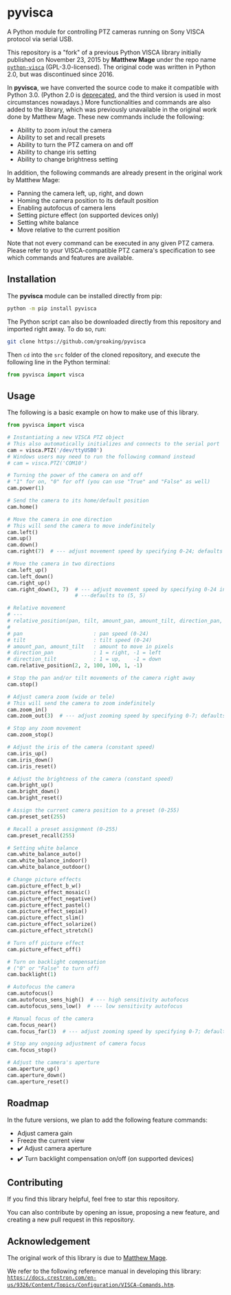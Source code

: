 # pyvisca

A Python module for controlling PTZ cameras running on Sony VISCA protocol via serial USB.

This repository is a "fork" of a previous Python VISCA library initially published on November 23, 2015 by **Matthew Mage** under the repo name [`python-visca`](https://github.com/Sciguymjm/python-visca) (GPL-3.0-licensed). The original code was written in Python 2.0, but was discontinued since 2016.

In **pyvisca**, we have converted the source code to make it compatible with Python 3.0. (Python 2.0 is [deprecated](https://www.python.org/doc/sunset-python-2), and the third version is used in most circumstances nowadays.) More functionalities and commands are also added to the library, which was previously unavailable in the original work done by Matthew Mage. These new commands include the following:

- Ability to zoom in/out the camera
- Ability to set and recall presets
- Ability to turn the PTZ camera on and off
- Ability to change iris setting
- Ability to change brightness setting

In addition, the following commands are already present in the original work by Matthew Mage:

- Panning the camera left, up, right, and down
- Homing the camera position to its default position
- Enabling autofocus of camera lens
- Setting picture effect (on supported devices only)
- Setting white balance
- Move relative to the current position

Note that not every command can be executed in any given PTZ camera. Please refer to your VISCA-compatible PTZ camera's specification to see which commands and features are available.

## Installation

The **pyvisca** module can be installed directly from pip:

```bash
python -m pip install pyvisca
```

The Python script can also be downloaded directly from this repository and imported right away. To do so, run:

```bash
git clone https://github.com/groaking/pyvisca
```

Then `cd` into the `src` folder of the cloned repository, and execute the following line in the Python terminal:

```python
from pyvisca import visca
```

## Usage

The following is a basic example on how to make use of this library.

```python
from pyvisca import visca

# Instantiating a new VISCA PTZ object
# This also automatically initializes and connects to the serial port
cam = visca.PTZ('/dev/ttyUSB0')
# Windows users may need to run the following command instead
# cam = visca.PTZ('COM10')

# Turning the power of the camera on and off
# "1" for on, "0" for off (you can use "True" and "False" as well)
cam.power(1)

# Send the camera to its home/default position
cam.home()

# Move the camera in one direction
# This will send the camera to move indefinitely
cam.left()
cam.up()
cam.down()
cam.right(7)  # --- adjust movement speed by specifying 0-24; defaults to 5

# Move the camera in two directions
cam.left_up()
cam.left_down()
cam.right_up()
cam.right_down(3, 7)  # --- adjust movement speed by specifying 0-24 into (pan, tilt) parameter
                      # ---defaults to (5, 5)

# Relative movement
# ---
# relative_position(pan, tilt, amount_pan, amount_tilt, direction_pan, direction_tilt)
# 
# pan                       : pan speed (0-24)
# tilt                      : tilt speed (0-24)
# amount_pan, amount_tilt   : amount to move in pixels
# direction_pan             : 1 = right, -1 = left
# direction_tilt            : 1 = up,    -1 = down
cam.relative_position(2, 2, 100, 100, 1, -1)

# Stop the pan and/or tilt movements of the camera right away
cam.stop()

# Adjust camera zoom (wide or tele)
# This will send the camera to zoom indefinitely
cam.zoom_in()
cam.zoom_out(3)  # --- adjust zooming speed by specifying 0-7; defaults to 5

# Stop any zoom movement
cam.zoom_stop()

# Adjust the iris of the camera (constant speed)
cam.iris_up()
cam.iris_down()
cam.iris_reset()

# Adjust the brightness of the camera (constant speed)
cam.bright_up()
cam.bright_down()
cam.bright_reset()

# Assign the current camera position to a preset (0-255)
cam.preset_set(255)

# Recall a preset assignment (0-255)
cam.preset_recall(255)

# Setting white balance
cam.white_balance_auto()
cam.white_balance_indoor()
cam.white_balance_outdoor()

# Change picture effects
cam.picture_effect_b_w()
cam.picture_effect_mosaic()
cam.picture_effect_negative()
cam.picture_effect_pastel()
cam.picture_effect_sepia()
cam.picture_effect_slim()
cam.picture_effect_solarize()
cam.picture_effect_stretch()

# Turn off picture effect
cam.picture_effect_off()

# Turn on backlight compensation
# ("0" or "False" to turn off)
cam.backlight(1)

# Autofocus the camera
cam.autofocus()
cam.autofocus_sens_high()  # --- high sensitivity autofocus
cam.autofocus_sens_low()  # --- low sensitivity autofocus

# Manual focus of the camera
cam.focus_near()
cam.focus_far(3)  # --- adjust zooming speed by specifying 0-7; defaults to 5

# Stop any ongoing adjustment of camera focus
cam.focus_stop()

# Adjust the camera's aperture
cam.aperture_up()
cam.aperture_down()
cam.aperture_reset()
```

## Roadmap

In the future versions, we plan to add the following feature commands:

- Adjust camera gain
- Freeze the current view
- ✔️ Adjust camera aperture
- ✔️ Turn backlight compensation on/off (on supported devices)

## Contributing

If you find this library helpful, feel free to star this repository.

You can also contribute by opening an issue, proposing a new feature, and creating a new pull request in this repository.

## Acknowledgement

The original work of this library is due to [Matthew Mage](https://github.com/Sciguymjm).

We refer to the following reference manual in developing this library: [`https://docs.crestron.com/en-us/9326/Content/Topics/Configuration/VISCA-Comands.htm`](https://docs.crestron.com/en-us/9326/Content/Topics/Configuration/VISCA-Comands.htm).
